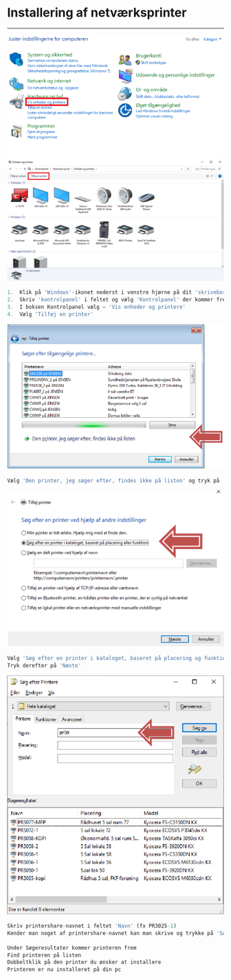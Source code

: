 # Installering af netværksprinter

---

![](network_printer4.png)
![](network_printer5.png)
```js
1.  Klik på 'Windows'-ikonet nederst i venstre hjørne på dit 'skrivebord'
2.  Skriv 'kontrolpanel' i feltet og vælg 'Kontrolpanel' der kommer frem
3.  I boksen Kontrolpanel vælg – 'Vis enheder og printere'
4.  Vælg 'Tilføj en printer'
```

![](network_printer1.png)
```js
Vælg 'Den printer, jeg søger efter, findes ikke på listen' og tryk på 'Næste'
```

![](network_printer2.png)
```js
Vælg 'Søg efter en printer i kataloget, baseret på placering og funktion'
Tryk derefter på 'Næste'
```

![](network_printer3.png)
```js
Skriv printershare-navnet i feltet 'Navn' (fx PR3025-1)
Kender man noget af printershare-navnet kan man skrive og trykke på 'Søg nu'

Under Søgeresultater kommer printeren frem
Find printeren på listen
Dobbeltklik på den printer du ønsker at installere
Printeren er nu installeret på din pc
```